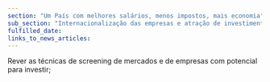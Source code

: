 ```yaml
---
section: "Um País com melhores salários, menos impostos, mais economia"
sub_section: "Internacionalização das empresas e atração de investimento estrangeiro"
fulfilled_date:
links_to_news_articles:
---
```


Rever as técnicas de screening de mercados e de empresas com potencial para investir;